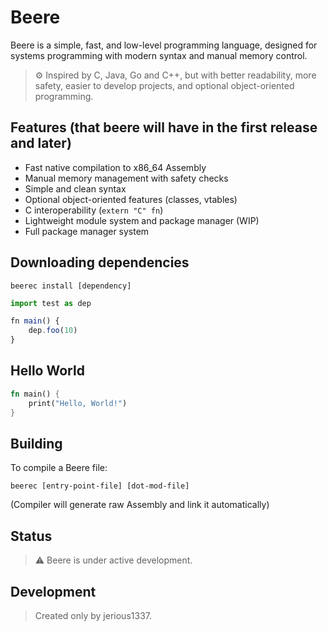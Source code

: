 # Beere

Beere is a simple, fast, and low-level programming language, designed for systems programming with modern syntax and manual memory control.

> ⚙️ Inspired by C, Java, Go and C++, but with better readability, more safety, easier to develop projects, and optional object-oriented programming.

## Features (that beere will have in the first release and later)

- Fast native compilation to x86_64 Assembly  
- Manual memory management with safety checks  
- Simple and clean syntax
- Optional object-oriented features (classes, vtables)  
- C interoperability (`extern "C" fn`)  
- Lightweight module system and package manager (WIP)
- Full package manager system

## Downloading dependencies
```
beerec install [dependency]
```

```ts
import test as dep

fn main() {
    dep.foo(10)
}
```

## Hello World

```rs
fn main() {
    print("Hello, World!")
}
```

## Building
To compile a Beere file:

```
beerec [entry-point-file] [dot-mod-file]
```
(Compiler will generate raw Assembly and link it automatically)

## Status

> ⚠️ Beere is under active development.

## Development
> Created only by jerious1337.
